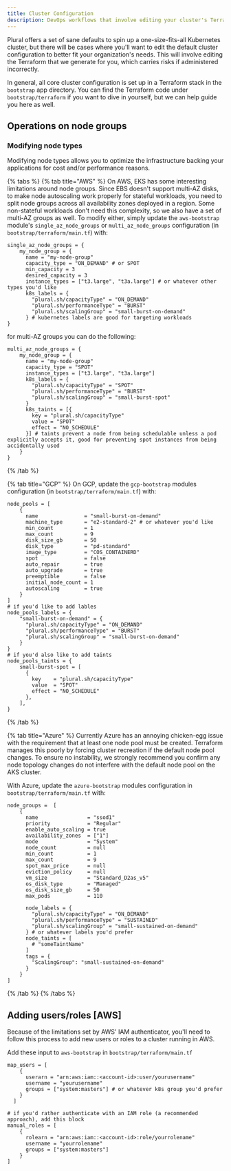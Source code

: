 ```yaml
---
title: Cluster Configuration
description: DevOps workflows that involve editing your cluster's Terraform files.
---
```


Plural offers a set of sane defaults to spin up a one-size-fits-all Kubernetes cluster, but there will be cases
where you'll want to edit the default cluster configuration to better fit your organization's needs. This will
involve editing the Terraform that we generate for you, which carries risks if administered incorrectly.

In general, all core cluster configuration is set up in a Terraform stack in the `bootstrap` app directory.  You can find the Terraform
code under `bootstrap/terraform` if you want to dive in yourself, but we can help guide you here as well.

## Operations on node groups

### Modifying node types

Modifying node types allows you to optimize the infrastructure backing your applications for cost and/or performance reasons. 

{% tabs %}
{% tab title="AWS" %}
On AWS, EKS has some interesting limitations around node groups.  Since EBS doesn't support multi-AZ disks, to make node autoscaling work properly for stateful workloads, you need to split node groups across all availability zones deployed in a region.  Some non-stateful workloads don't need this complexity, so we also have a set of multi-AZ groups as well.  To modify either, simply update the `aws-bootstrap` module's `single_az_node_groups` or `multi_az_node_groups` configuration (in `bootstrap/terraform/main.tf`) with:

```shell {% showHeader=false %}
single_az_node_groups = {
    my_node_group = {
      name = "my-node-group" 
      capacity_type = "ON_DEMAND" # or SPOT
      min_capacity = 3
      desired_capacity = 3
      instance_types = ["t3.large", "t3a.large"] # or whatever other types you'd like
      k8s_labels = {
        "plural.sh/capacityType" = "ON_DEMAND"
        "plural.sh/performanceType" = "BURST"
        "plural.sh/scalingGroup" = "small-burst-on-demand"
      } # kubernetes labels are good for targeting workloads
}
```
for multi-AZ groups you can do the following:

```shell {% showHeader=false %}
multi_az_node_groups = {
    my_node_group = {
      name = "my-node-group"
      capacity_type = "SPOT"
      instance_types = ["t3.large", "t3a.large"]
      k8s_labels = {
        "plural.sh/capacityType" = "SPOT"
        "plural.sh/performanceType" = "BURST"
        "plural.sh/scalingGroup" = "small-burst-spot"
      }
      k8s_taints = [{
        key = "plural.sh/capacityType"
        value = "SPOT"
        effect = "NO_SCHEDULE"
      }] # taints prevent a node from being schedulable unless a pod explicitly accepts it, good for preventing spot instances from being accidentally used
    }
}
```
{% /tab %}


{% tab title="GCP" %}
On GCP, update the `gcp-bootstrap` modules configuration (in `bootstrap/terraform/main.tf`) with:

```shell {% showHeader=false %}
node_pools = [
    {
      name               = "small-burst-on-demand"
      machine_type       = "e2-standard-2" # or whatever you'd like
      min_count          = 1
      max_count          = 9
      disk_size_gb       = 50
      disk_type          = "pd-standard"
      image_type         = "COS_CONTAINERD"
      spot               = false
      auto_repair        = true
      auto_upgrade       = true
      preemptible        = false
      initial_node_count = 1
      autoscaling        = true
    }
]
# if you'd like to add lables
node_pools_labels = {
    "small-burst-on-demand" = {
      "plural.sh/capacityType" = "ON_DEMAND"
      "plural.sh/performanceType" = "BURST"
      "plural.sh/scalingGroup" = "small-burst-on-demand"
    }
}
# if you'd also like to add taints
node_pools_taints = {
    small-burst-spot = [
      {
        key    = "plural.sh/capacityType"
        value  = "SPOT"
        effect = "NO_SCHEDULE"
      },
    ],
}
```
{% /tab %}

{% tab title="Azure" %}
Currently Azure has an annoying chicken-egg issue with the requirement that at least one node pool must be created. Terraform manages this poorly by forcing cluster recreation if the default node pool changes. To ensure no instability, we strongly recommend you confirm any node topology changes do not interfere with the default node pool on the AKS cluster.

With Azure, update the `azure-bootstrap` modules configuration in `bootstrap/terraform/main.tf` with:

```shell {% showHeader=false %}
node_groups =  [  
    {
      name                = "ssod1"
      priority            = "Regular"
      enable_auto_scaling = true
      availability_zones  = ["1"]
      mode                = "System"
      node_count          = null
      min_count           = 1
      max_count           = 9
      spot_max_price      = null
      eviction_policy     = null
      vm_size             = "Standard_D2as_v5"
      os_disk_type        = "Managed"
      os_disk_size_gb     = 50
      max_pods            = 110

      node_labels = {
        "plural.sh/capacityType" = "ON_DEMAND"
        "plural.sh/performanceType" = "SUSTAINED"
        "plural.sh/scalingGroup" = "small-sustained-on-demand"
      } # or whatever labels you'd prefer
      node_taints = [
        # "someTaintName" 
      ]
      tags = {
        "ScalingGroup": "small-sustained-on-demand"
      }
    }
]
```
{% /tab %}
{% /tabs %}

## Adding users/roles [AWS]

Because of the limitations set by AWS' IAM authenticator, you'll need to follow this process to add new users or roles to a cluster
running in AWS. 


Add these input to `aws-bootstrap` in `bootstrap/terraform/main.tf`

```shell {% showHeader=false %}
map_users = [
    {
      userarn = "arn:aws:iam::<account-id>:user/yourusername"
      username = "yourusername"
      groups = ["system:masters"] # or whatever k8s group you'd prefer
    }
  ]

# if you'd rather authenticate with an IAM role (a recommended approach), add this block
manual_roles = [
    {
      rolearn = "arn:aws:iam::<account-id>:role/yourrolename"
      username = "yourrolename"
      groups = ["system:masters"]
    }
]
```
